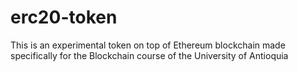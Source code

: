 # erc20-token
This is an experimental token on top of Ethereum blockchain made specifically for the Blockchain course of the University of Antioquia
